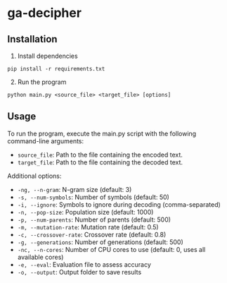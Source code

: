 # ga-decipher

## Installation

1. Install dependencies
```
pip install -r requirements.txt
```
2. Run the program
```
python main.py <source_file> <target_file> [options]
```

## Usage

To run the program, execute the main.py script with the following command-line arguments:

* `source_file`: Path to the file containing the encoded text.
* `target_file`: Path to the file containing the decoded text.

Additional options:

* `-ng, --n-gram`: N-gram size (default: 3)
* `-s, --num-symbols`: Number of symbols (default: 50)
* `-i, --ignore`: Symbols to ignore during decoding (comma-separated)
* `-n, --pop-size`: Population size (default: 1000)
* `-p, --num-parents`: Number of parents (default: 500)
* `-m, --mutation-rate`: Mutation rate (default: 0.5)
* `-c, --crossover-rate`: Crossover rate (default: 0.8)
* `-g, --generations`: Number of generations (default: 500)
* `-nc, --n-cores`: Number of CPU cores to use (default: 0, uses all available cores)
* `-e, --eval`: Evaluation file to assess accuracy
* `-o, --output`: Output folder to save results